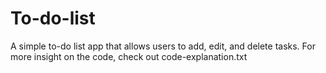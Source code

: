 # To-do-list
A simple to-do list app that allows users to add, edit, and delete tasks.
For more insight on the code, check out code-explanation.txt
